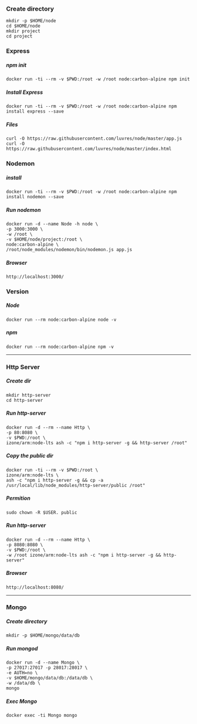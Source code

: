 ### Create directory
```
mkdir -p $HOME/node
cd $HOME/node
mkdir project
cd project
```

### Express
##### npm init
```
docker run -ti --rm -v $PWD:/root -w /root node:carbon-alpine npm init
```
##### Install Express
```
docker run -ti --rm -v $PWD:/root -w /root node:carbon-alpine npm install express --save
```
##### Files
```
curl -O https://raw.githubusercontent.com/luvres/node/master/app.js
curl -O https://raw.githubusercontent.com/luvres/node/master/index.html
```

### Nodemon
##### install
```
docker run -ti --rm -v $PWD:/root -w /root node:carbon-alpine npm install nodemon --save
```
##### Run nodemon
```
docker run -d --name Node -h node \
-p 3000:3000 \
-w /root \
-v $HOME/node/project:/root \
node:carbon-alpine \
/root/node_modules/nodemon/bin/nodemon.js app.js
```
##### Browser
```
http://localhost:3000/
```

### Version
##### Node
```
docker run --rm node:carbon-alpine node -v
```
##### npm
```
docker run --rm node:carbon-alpine npm -v
```

-----
### Http Server
##### Create dir
```
mkdir http-server
cd http-server
```
##### Run http-server
```
docker run -d --rm --name Http \
-p 80:8080 \
-v $PWD:/root \
izone/arm:node-lts ash -c "npm i http-server -g && http-server /root"
```
##### Copy the public dir
```
docker run -ti --rm -v $PWD:/root \
izone/arm:node-lts \
ash -c "npm i http-server -g && cp -a /usr/local/lib/node_modules/http-server/public /root"
```
##### Permition
```
sudo chown -R $USER. public
```
##### Run http-server
```
docker run -d --rm --name Http \
-p 8080:8080 \
-v $PWD:/root \
-w /root izone/arm:node-lts ash -c "npm i http-server -g && http-server"
```
##### Browser
```
http://localhost:8080/
```

-----
### Mongo
##### Create directory
```
mkdir -p $HOME/mongo/data/db
```
##### Run mongod
```
docker run -d --name Mongo \
-p 27017:27017 -p 28017:28017 \
-e AUTH=no \
-v $HOME/mongo/data/db:/data/db \
-w /data/db \
mongo
```
##### Exec Mongo
```
docker exec -ti Mongo mongo
```




